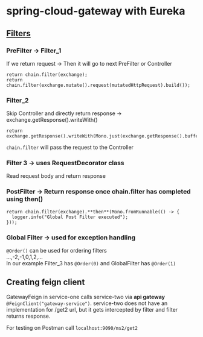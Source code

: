 # spring-cloud-gateway with Eureka

## [Filters](https://medium.com/@niral22/spring-cloud-gateway-tutorial-5311ddd59816)

### PreFilter -> Filter_1

If we return request -> Then it will go to next PreFilter or Controller

```
return chain.filter(exchange);
return chain.filter(exchange.mutate().request(mutatedHttpRequest).build());
```

### Filter_2

Skip Controller and directly return response -> exchange.getResponse().writeWith()

```
return exchange.getResponse().writeWith(Mono.just(exchange.getResponse().bufferFactory().wrap(response.getBytes())));
```

```chain.filter``` will pass the request to the Controller

### Filter 3 -> uses RequestDecorator class

Read request body and return response

### PostFilter -> Return response once chain.filter has completed using then()

```
return chain.filter(exchange).**then**(Mono.fromRunnable(() -> {
  logger.info("Global Post Filter executed");
}));
```

### Global Filter -> used for exception handling

```@Order()``` can be used for ordering filters\
...,-2,-1,0,1,2,...\
In our example Filter_3 has ```@Order(0)``` and GlobalFilter has ```@Order(1)```

## Creating feign client

GatewayFeign in service-one calls service-two via **api gateway** ```@FeignClient("gateway-service")```. service-two
does not have an implementation
for /get2 url, but it gets intercepted by filter and filter returns response.

For testing on Postman call ```localhost:9090/ms2/get2```
